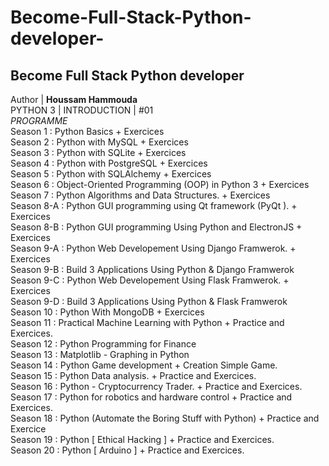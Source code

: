 # Become-Full-Stack-Python-developer-
Become Full Stack Python developer  <br>
---------------------------------
Author | <b>Houssam Hammouda</b> <br>
PYTHON 3 | INTRODUCTION | #01 <br>
*PROGRAMME* <br>
Season ​1 : Python Basics + Exercices <br>
Season 2 : Python with MySQL + Exercices <br>
Season 3 : Python with SQLite + Exercices <br>
Season 4 : Python with PostgreSQL + Exercices <br>
Season 5 : Python with SQLAlchemy + Exercices <br>
Season 6 : Object-Oriented Programming (OOP) in Python 3 + Exercices <br>
Season 7 : Python Algorithms and Data Structures. + Exercices <br>
Season 8-A : Python GUI programming using Qt framework (PyQt ). + Exercices <br>
Season 8-B : Python GUI programming Using Python and ElectronJS + Exercices <br>
Season 9-A : Python Web Developement Using Django Framwerok. + Exercices <br>
Season 9-B : Build 3 Applications Using Python & Django Framwerok <br>
Season 9-C : Python Web Developement Using Flask Framwerok. + Exercices <br>
Season 9-D : Build 3 Applications Using Python & Flask Framwerok <br>
Season 10 : Python With MongoDB + Exercices <br>
Season 11 : Practical Machine Learning with Python + Practice and Exercices. <br>
Season 12 : Python Programming for Finance <br>
Season 13 : Matplotlib - Graphing in Python <br>
Season 14 : Python Game development + Creation Simple Game. <br>
Season 15 : Python Data analysis. + Practice and Exercices.  <br>
Season 16 : Python - Cryptocurrency Trader. + Practice and Exercices.  <br>
Season 17 : Python for robotics and hardware control + Practice and Exercices. <br>
Season 18 : Python (Automate the Boring Stuff with Python) + Practice and Exercice <br>
Season 19 : Python [ Ethical Hacking ] + Practice and Exercices. <br>
Season 20 : Python [ Arduino ] + Practice and Exercices. <br>
